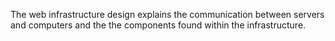 The web infrastructure design explains the communication between servers and computers and the the components found within the infrastructure. 

